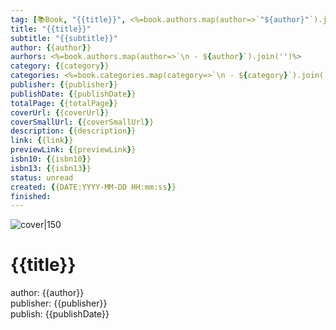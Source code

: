 ```yaml
---
tag: [📚Book, "{{title}}", <%=book.authors.map(author=>`"${author}"`).join(',')%>]
title: "{{title}}"
subtitle: "{{subtitle}}"
author: {{author}}
aurhors: <%=book.authors.map(author=>`\n - ${author}`).join('')%>
category: {{category}}
categories: <%=book.categories.map(category=>`\n - ${category}`).join('')%>
publisher: {{publisher}}
publishDate: {{publishDate}}
totalPage: {{totalPage}}
coverUrl: {{coverUrl}}
coverSmallUrl: {{coverSmallUrl}}
description: {{description}}
link: {{link}}
previewLink: {{previewLink}}
isbn10: {{isbn10}}
isbn13: {{isbn13}}
status: unread
created: {{DATE:YYYY-MM-DD HH:mm:ss}}
finished:
---
```

![cover|150]({{coverUrl}})

# {{title}}

author: {{author}}  
publisher: {{publisher}}  
publish: {{publishDate}}
